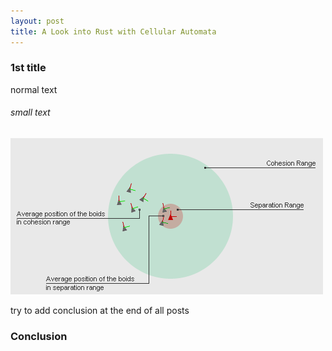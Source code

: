 ```yaml
---
layout: post
title: A Look into Rust with Cellular Automata
---
```

### 1st title
normal text
###### small text

![Alt text](/assets/2013/boids_simulation.png)

try to add conclusion at the end of all posts
### Conclusion
